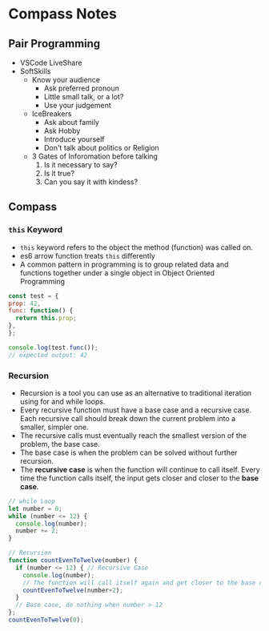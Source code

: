 # Compass Notes
## Pair Programming
  * VSCode LiveShare
  * SoftSkills
    * Know your audience
      * Ask preferred pronoun
      * Little small talk, or a lot?
      * Use your judgement
    * IceBreakers
        * Ask about family
        * Ask Hobby
        * Introduce yourself
        * Don't talk about politics or Religion
    * 3 Gates of Inforomation before talking
        1. Is it necessary to say?
        3. Is it true?
        3. Can you say it with kindess?
## Compass
### `this` Keyword
  * `this` keyword refers to the object the method (function) was called on.
  * es6 arrow function treats `this` differently
  * A common pattern in programming is to group related data and functions together under a single object in Object Oriented Programming
  ``` javascript
  const test = {
  prop: 42,
  func: function() {
    return this.prop;
  },
};

console.log(test.func());
// expected output: 42
```
### Recursion
* Recursion is a tool you can use as an alternative to traditional iteration using for and while loops.
* Every recursive function must have a base case and a recursive case.
Each recursive call should break down the current problem into a smaller, simpler one.
* The recursive calls must eventually reach the smallest version of the problem, the base case.
* The base case is when the problem can be solved without further recursion.
* The **recursive case** is when the function will continue to call itself. Every time the function calls itself, the input gets closer and closer to the **base case**. 
```javascript
// while Loop
let number = 0;
while (number <= 12) {
  console.log(number);
  number += 2;
}
```
```javascript
// Recursion
function countEvenToTwelve(number) {
  if (number <= 12) { // Recursive Case
    console.log(number);
    // The function will call itself again and get closer to the base case
    countEvenToTwelve(number+2);
  }
  // Base case, do nothing when number > 12
};
countEvenToTwelve(0);
```